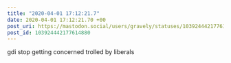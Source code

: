 ```yaml
---
title: "2020-04-01 17:12:21.7"
date: 2020-04-01 17:12:21.70 +00
post_uri: https://mastodon.social/users/gravely/statuses/103924442177614880
post_id: 103924442177614880
---
```

gdi stop getting concerned trolled by liberals


